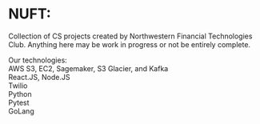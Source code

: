 # NUFT:

Collection of CS projects created by Northwestern Financial Technologies Club. Anything here may be work in progress or not be entirely complete.  

Our technologies:  
AWS S3, EC2, Sagemaker, S3 Glacier, and Kafka  
React.JS, Node.JS  
Twilio  
Python  
Pytest  
GoLang  

